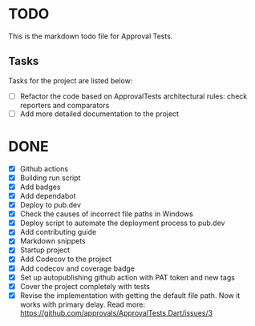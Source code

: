 # TODO

This is the markdown todo file for Approval Tests.

## Tasks

Tasks for the project are listed below:

* [ ] Refactor the code based on ApprovalTests architectural rules: check reporters and comparators
* [ ] Add more detailed documentation to the project

# DONE

* [x] Github actions
* [x] Building run script
* [x] Add badges
* [x] Add dependabot
* [x] Deploy to pub.dev
* [x] Check the causes of incorrect file paths in Windows
* [x] Deploy script to automate the deployment process to pub.dev
* [x] Add contributing guide
* [x] Markdown snippets
* [x] Startup project
* [x] Add Codecov to the project
* [x] Add codecov and coverage badge
* [x] Set up autopublishing github action with PAT token and new tags
* [x] Cover the project completely with tests
* [x] Revise the implementation with getting the default file path. Now it works with primary delay. Read more: https://github.com/approvals/ApprovalTests.Dart/issues/3
